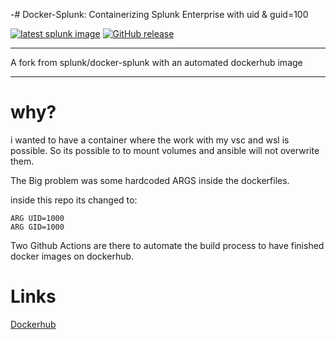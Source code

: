 -# Docker-Splunk: Containerizing Splunk Enterprise with uid & guid=100

[![latest splunk image](https://github.com/8lex/docker-splunk/actions/workflows/splunk_image.yml/badge.svg)](https://github.com/8lex/docker-splunk/actions/workflows/splunk_image.yml)
[![GitHub release](https://img.shields.io/github/v/tag/8lex/docker-splunk?sort=semver&label=Version)](https://github.com/8lex/docker-splunk/releases)


----

A fork from splunk/docker-splunk with an automated dockerhub image

---

# why?

i wanted to have a container where the work with my vsc and wsl is possible. So its possible to to mount volumes and ansible will not overwrite them.

The Big problem was some hardcoded ARGS inside the dockerfiles.

inside this repo its changed to:
```
ARG UID=1000
ARG GID=1000
```

Two Github Actions are there to automate the build process to have finished docker images on dockerhub.

# Links

 [Dockerhub](https://hub.docker.com/r/8lex/splunk)
